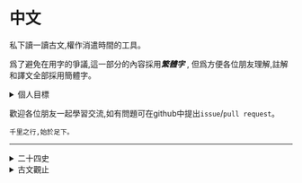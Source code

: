 中文
===

私下讀一讀古文,權作消遣時間的工具。


爲了避免在用字的爭議,這一部分的內容採用***繁體字*** , 但爲方便各位朋友理解,註解和譯文全部採用簡體字。

<details>
<summary>個人目標</summary>

給自己裏一個小目標:三十歲前讀完二十四史和古文觀止。

具體操作:
```
精讀,查古漢語字典,三行對譯,結尾評價
```

</details>

歡迎各位朋友一起學習交流,如有問題可在github中提出`issue`/`pull request`。

```
千里之行,始於足下。
```

---

<details>
<summary>二十四史</summary>

~~如果連接打不開就是我還沒有讀到這本書~~

~~暫時只有史記，而且目前只錄入了前五章，譯文和註釋更是少得可憐，畢竟慢工出細活。~~

- [《史記》](./二十四史/史记/README.md) - 司馬遷
- [《漢書》]() - 班固
- [《後漢書》]() - 范曄
- [《三國志》]() - 陳壽
- [《晉書》]() - 房玄齡 等
- [《宋书》]() - 沈約
- [《南齐书》]() - 蕭子顯
- [《梁书》]() - 姚思廉
- [《陈书》]() - 姚思廉
- [《魏书》]() - 魏收
- [《北齐书》]() - 李百藥
- [《周书》]() - 令狐德棻 等
- [《南史》]() - 李延壽
- [《北史》]() - 李延壽
- [《隋書》]() - 魏徵 等
- [《舊唐書》]() - 劉昫 等
- [《新唐書》]() - 歐陽修 等
- [《舊五代史》]() - 薛居正 等
- [《新五代史》]() - 歐陽修 等
- [《宋史》]() - 脫脫 等
- [《遼史》]() - 脫脫 等
- [《金史》]() - 脫脫 等
- [《元史》]() - 宋濂 等
- [《明史》]() - 張廷玉 等
- (相關)[《東觀漢記》]() - 劉珍 等
- (相關)[《新元史》]() - 柯劭忞
- (相關)[《清史稿》]() - 趙爾巽 等

</details>

<details>
<summary>古文觀止</summary>

</details>
